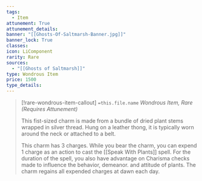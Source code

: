 ```yaml
---
tags:
  - Item
attunement: True
attunement_details: 
banner: "[[Ghosts-Of-Saltmarsh-Banner.jpg]]"
banner_lock: True
classes:
icon: LiComponent
rarity: Rare
sources:
  - "[[Ghosts of Saltmarsh]]"
type: Wondrous Item
price: 1500
type_details: 
---
```

>[!rare-wondrous-item-callout] `=this.file.name`
>*Wondrous Item, Rare (Requires Attunement)*
>
>This fist-sized charm is made from a bundle of dried plant stems wrapped in silver thread. Hung on a leather thong, it is typically worn around the neck or attached to a belt.
>
>This charm has 3 charges. While you bear the charm, you can expend 1 charge as an action to cast the [[Speak With Plants]] spell. For the duration of the spell, you also have advantage on Charisma checks made to influence the behavior, demeanor. and attitude of plants. The charm regains all expended charges at dawn each day.
>
>
